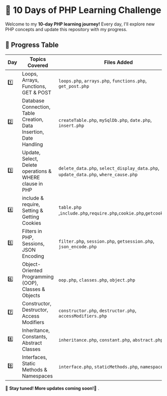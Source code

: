 # 🚀 10 Days of PHP Learning Challenge  

Welcome to my **10-day PHP learning journey!** Every day, I'll explore new PHP concepts and update this repository with my progress.  

## 📅 Progress Table  

| Day  | Topics Covered | Files Added |
|------|---------------|------------|
| 1️⃣  | Loops, Arrays, Functions, GET & POST | `loops.php`, `arrays.php`, `functions.php`, `get_post.php` |
| 2️⃣	| Database Connection, Table Creation, Data Insertion, Date Handling | `createTable.php`, `mySqlDb.php`, `date.php`, `insert.php` |
| 3️⃣	| Update, Select, Delete operations & WHERE clause in PHP	| `delete_data.php`, `select_display_data.php`, `update_data.php`, `where_cause.php` |
| 4️⃣	| include & require, Setting & Getting Cookies | `table.php `,`include.php`,`require.php`,`cookie.php`,`getcookie.php` |
| 5️⃣	| Filters in PHP, Sessions, JSON Encoding |	`filter.php`, `session.php`, `getsession.php`, `json_encode.php` |
| 6️⃣  | Object-Oriented Programming (OOP), Classes & Objects | `oop.php`, `classes.php`, `object.php` |
| 7️⃣  | Constructor, Destructor, Access Modifiers | `constructor.php`, `destructor.php`, `accessModifiers.php` |
| 8️⃣  | Inheritance, Constants, Abstract Classes | `inheritance.php`, `constant.php`, `abstract.php` |
| 9️⃣ | Interfaces, Static Methods & Namespaces | `interface.php`, `staticMethods.php`, `namespace.php` |


🔗 **Stay tuned! More updates coming soon!**🚀 . 
